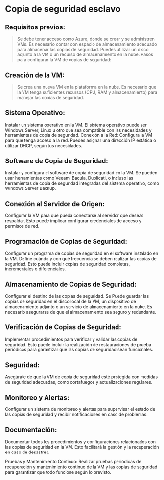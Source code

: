 # Copia de seguridad esclavo
## Requisitos previos:
> Se debe tener acceso como Azure, donde se crear y se administren VMs. Es necesario contar con espacio de almacenamiento adecuado para almacenar las copias de seguridad. Puedes utilizar un disco adjunto a la VM o un recurso de almacenamiento en la nube. Pasos para configurar la VM de copias de seguridad:

## Creación de la VM:
> Se crea una nueva VM en la plataforma en la nube. Es necesario que la VM tenga suficientes recursos (CPU, RAM y almacenamiento) para manejar las copias de seguridad.

## Sistema Operativo:
Instalar un sistema operativo en la VM. El sistema operativo puede ser Windows Server, Linux u otro que sea compatible con las necesidades y herramientas de copia de seguridad. Conexión a la Red:
Configura la VM para que tenga acceso a la red. Puedes asignar una dirección IP estática o utilizar DHCP, según tus necesidades. 

## Software de Copia de Seguridad:
Instalar y configura el software de copia de seguridad en la VM. Se pueden usar herramientas como Veeam, Bacula, Duplicati, o incluso las herramientas de copia de seguridad integradas del sistema operativo, como Windows Server Backup. 

## Conexión al Servidor de Origen:
Configurar la VM para que pueda conectarse al servidor que deseas respaldar. Esto puede implicar configurar credenciales de acceso y permisos de red. 

## Programación de Copias de Seguridad:
Configurar un programa de copias de seguridad en el software instalado en la VM. Define cuándo y con qué frecuencia se deben realizar las copias de seguridad. Esto puede incluir copias de seguridad completas, incrementales o diferenciales. 

## Almacenamiento de Copias de Seguridad:
Configurar el destino de las copias de seguridad. Se Puede guardar las copias de seguridad en el disco local de la VM, un dispositivo de almacenamiento adjunto o un servicio de almacenamiento en la nube. Es necesario asegurarse de que el almacenamiento sea seguro y redundante. 

## Verificación de Copias de Seguridad:
Implementar procedimientos para verificar y validar las copias de seguridad. Esto puede incluir la realización de restauraciones de prueba periódicas para garantizar que las copias de seguridad sean funcionales. 

## Seguridad:
Asegúrate de que la VM de copia de seguridad esté protegida con medidas de seguridad adecuadas, como cortafuegos y actualizaciones regulares. 

## Monitoreo y Alertas:
Configurar un sistema de monitoreo y alertas para supervisar el estado de las copias de seguridad y recibir notificaciones en caso de problemas. 

## Documentación:
Documentar todos los procedimientos y configuraciones relacionados con las copias de seguridad en la VM. Esto facilitará la gestión y la recuperación en caso de desastres. 

Pruebas y Mantenimiento Continuo:
Realizar pruebas periódicas de recuperación y mantenimiento continuo de la VM y las copias de seguridad para garantizar que todo funcione según lo previsto.
